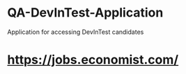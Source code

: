 # QA-DevInTest-Application
Application for accessing DevInTest candidates

# https://jobs.economist.com/